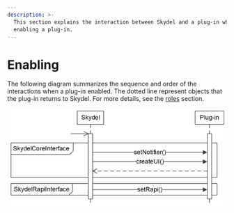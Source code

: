 ```yaml
---
description: >-
  This section explains the interaction between Skydel and a plug-in when
  enabling a plug-in.
---
```


# Enabling

The following diagram summarizes the sequence and order of the interactions when a plug-in enabled. The dotted line represent objects that the plug-in returns to Skydel. For more details, see the [roles](roles/ "mention") section.

![Sequence When Enabling a Plug-in](<../.gitbook/assets/plugins_in_skydel (1).png>)
